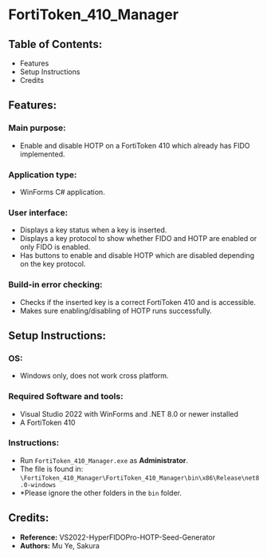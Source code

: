 # FortiToken_410_Manager

## Table of Contents:
- Features
- Setup Instructions
- Credits

## Features:

### Main purpose:
- Enable and disable HOTP on a FortiToken 410 which already has FIDO implemented.
  
### Application type:
- WinForms C# application.

### User interface:
- Displays a key status when a key is inserted.
- Displays a key protocol to show whether FIDO and HOTP are enabled or only FIDO is enabled.
- Has buttons to enable and disable HOTP which are disabled depending on the key protocol.

### Build-in error checking:
- Checks if the inserted key is a correct FortiToken 410 and is accessible.
- Makes sure enabling/disabling of HOTP runs successfully.

## Setup Instructions:

### OS:
- Windows only, does not work cross platform.

### Required Software and tools:
- Visual Studio 2022 with WinForms and .NET 8.0 or newer installed
- A FortiToken 410

### Instructions:
- Run ```FortiToken_410_Manager.exe``` as **Administrator**.   
- The file is found in:   
```\FortiToken_410_Manager\FortiToken_410_Manager\bin\x86\Release\net8.0-windows```
- *Please ignore the other folders in the ```bin``` folder.

## Credits:
- **Reference:** VS2022-HyperFIDOPro-HOTP-Seed-Generator
- **Authors:** Mu Ye, Sakura
